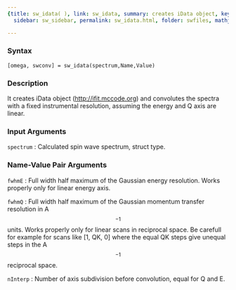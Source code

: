 ```yaml
---
{title: sw_idata( ), link: sw_idata, summary: creates iData object, keywords: sample,
  sidebar: sw_sidebar, permalink: sw_idata.html, folder: swfiles, mathjax: 'true'}

---
```


### Syntax

`[omega, swconv] = sw_idata(spectrum,Name,Value)`

### Description

It creates iData object (<a href=http://ifit.mccode.org>http://ifit.mccode.org</a>) 
and convolutes the spectra with a fixed instrumental resolution, assuming
the energy and Q axis are linear.
 

### Input Arguments

`spectrum`
: Calculated spin wave spectrum, struct type.

### Name-Value Pair Arguments

`fwhmE`
: Full width half maximum of the Gaussian energy
  resolution. Works properly only for linear energy axis.

`fwhmQ`
: Full width half maximum of the Gaussian momentum
  transfer resolution in A$$^{-1}$$ units. Works properly only
  for linear scans in reciprocal space. Be carefull for
  example for scans like [1, QK, 0] where the equal QK
  steps give unequal steps in the A$$^{-1}$$ reciprocal space.

`nInterp`
: Number of axis subdivision before convolution, equal
  for Q and E.

